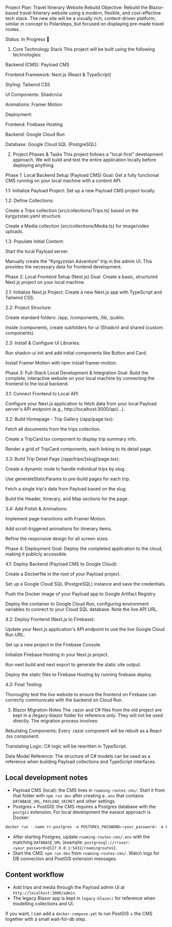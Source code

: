 Project Plan: Travel Itinerary Website Rebuild
Objective: Rebuild the Blazor-based travel itinerary website using a modern, flexible, and cost-effective tech stack. The new site will be a visually rich, content-driven platform, similar in concept to Polarsteps, but focused on displaying pre-made travel routes.

Status: In Progress 🚀

1. Core Technology Stack
This project will be built using the following technologies:

Backend (CMS): Payload CMS

Frontend Framework: Next.js (React & TypeScript)

Styling: Tailwind CSS

UI Components: Shadcn/ui

Animations: Framer Motion

Deployment:

Frontend: Firebase Hosting

Backend: Google Cloud Run

Database: Google Cloud SQL (PostgreSQL)

2. Project Phases & Tasks
This project follows a "local-first" development approach. We will build and test the entire application locally before deploying anything.

Phase 1: Local Backend Setup (Payload CMS)
Goal: Get a fully functional CMS running on your local machine with a content API.

1.1: Initialize Payload Project: Set up a new Payload CMS project locally.

1.2: Define Collections:

Create a Trips collection (src/collections/Trips.ts) based on the kyrgyzstan.yaml structure.

Create a Media collection (src/collections/Media.ts) for image/video uploads.

1.3: Populate Initial Content:

Start the local Payload server.

Manually create the "Kyrgyzstan Adventure" trip in the admin UI. This provides the necessary data for frontend development.

Phase 2: Local Frontend Setup (Next.js)
Goal: Create a basic, structured Next.js project on your local machine.

2.1: Initialize Next.js Project: Create a new Next.js app with TypeScript and Tailwind CSS.

2.2: Project Structure:

Create standard folders: /app, /components, /lib, /public.

Inside /components, create subfolders for ui (Shadcn) and shared (custom components).

2.3: Install & Configure UI Libraries:

Run shadcn-ui init and add initial components like Button and Card.

Install Framer Motion with npm install framer-motion.

Phase 3: Full-Stack Local Development & Integration
Goal: Build the complete, interactive website on your local machine by connecting the frontend to the local backend.

3.1: Connect Frontend to Local API:

Configure your Next.js application to fetch data from your local Payload server's API endpoint (e.g., http://localhost:3000/api/...).

3.2: Build Homepage - Trip Gallery (/app/page.tsx):

Fetch all documents from the trips collection.

Create a TripCard.tsx component to display trip summary info.

Render a grid of TripCard components, each linking to its detail page.

3.3: Build Trip Detail Page (/app/trips/[slug]/page.tsx):

Create a dynamic route to handle individual trips by slug.

Use generateStaticParams to pre-build pages for each trip.

Fetch a single trip's data from Payload based on the slug.

Build the Header, Itinerary, and Map sections for the page.

3.4: Add Polish & Animations:

Implement page transitions with Framer Motion.

Add scroll-triggered animations for itinerary items.

Refine the responsive design for all screen sizes.

Phase 4: Deployment
Goal: Deploy the completed application to the cloud, making it publicly accessible.

4.1: Deploy Backend (Payload CMS to Google Cloud):

Create a Dockerfile in the root of your Payload project.

Set up a Google Cloud SQL (PostgreSQL) instance and save the credentials.

Push the Docker image of your Payload app to Google Artifact Registry.

Deploy the container to Google Cloud Run, configuring environment variables to connect to your Cloud SQL database. Note the live API URL.

4.2: Deploy Frontend (Next.js to Firebase):

Update your Next.js application's API endpoint to use the live Google Cloud Run URL.

Set up a new project in the Firebase Console.

Initialize Firebase Hosting in your Next.js project.

Run next build and next export to generate the static site output.

Deploy the static files to Firebase Hosting by running firebase deploy.

4.3: Final Testing:

Thoroughly test the live website to ensure the frontend on Firebase can correctly communicate with the backend on Cloud Run.

3. Blazor Migration Notes
The .razor and C# files from the old project are kept in a /legacy-blazor folder for reference only. They will not be used directly. The migration process involves:

Rebuilding Components: Every .razor component will be rebuilt as a React .tsx component.

Translating Logic: C# logic will be rewritten in TypeScript.

Data Model Reference: The structure of C# models can be used as a reference when building Payload collections and TypeScript interfaces.

Local development notes
-----------------------

- Payload CMS (local): the CMS lives in `roaming-routes-cms/`. Start it from that folder with `npm run dev` after creating a `.env` that contains `DATABASE_URL`, `PAYLOAD_SECRET` and other settings.
- Postgres + PostGIS: the CMS requires a Postgres database with the `postgis` extension. For local development the easiest approach is Docker:

```powershell
docker run --name rr-postgres -e POSTGRES_PASSWORD=<your_password> -e POSTGRES_USER=rruser -e POSTGRES_DB=roamingroutes -p 5432:5432 -d postgis/postgis:15-3.4
```

- After starting Postgres, update `roaming-routes-cms/.env` with the matching `DATABASE_URL` (example: `postgresql://rruser:<your_password>@127.0.0.1:5432/roamingroutes`).
- Start the CMS: `npm run dev` from `roaming-routes-cms/`. Watch logs for DB connection and PostGIS extension messages.

Content workflow
----------------

- Add trips and media through the Payload admin UI at `http://localhost:3000/admin`.
- The legacy Blazor app is kept in `legacy-blazor/` for reference when modelling collections and UI.

If you want, I can add a `docker-compose.yml` to run PostGIS + the CMS together with a small wait-for-db step.
